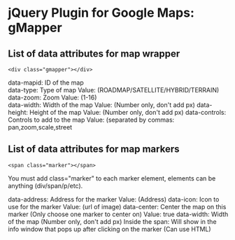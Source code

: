 jQuery Plugin for Google Maps: gMapper
=======

List of data attributes for map wrapper
----------------

	<div class="gmapper"></div>
		
data-mapid:    ID of the map			
data-type:     Type of map Value: (ROADMAP/SATELLITE/HYBRID/TERRAIN)				
data-zoom:     Zoom Value: (1-16)				
data-width:    Width of the map Value: (Number only, don't add px)
data-height:   Height of the map Value: (Number only, don't add px)
data-controls: Controls to add to the map Value: (separated by commas: pan,zoom,scale,street

List of data attributes for map markers
------------

	<span class="marker"></span>

You must add class="marker" to each marker element, elements can be anything (div/span/p/etc).

data-address:    Address for the marker Value: (Address)
data-icon:       Icon to use for the marker Value: (url of image)
data-center:     Center the map on this marker (Only choose one marker to center on) Value: true
data-width:      Width of the map (Number only, don't add px)
Inside the span: Will show in the info window that pops up after clicking on the marker (Can use HTML)